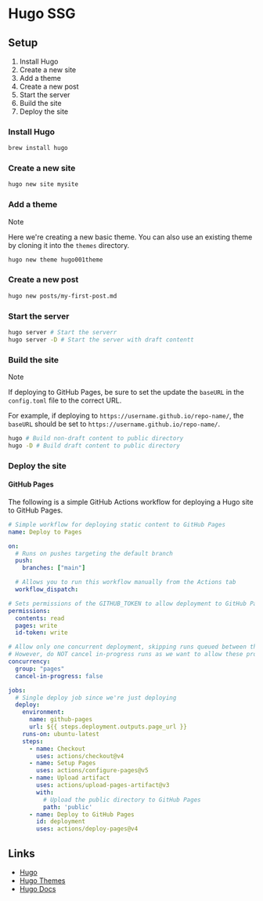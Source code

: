 # Hugo SSG

## Setup

1. Install Hugo
2. Create a new site
3. Add a theme
4. Create a new post
5. Start the server
6. Build the site
7. Deploy the site

### Install Hugo

```bash
brew install hugo
```

### Create a new site

```bash
hugo new site mysite
```

### Add a theme

> [!NOTE]
> Here we're creating a new basic theme. You can also use an existing theme by cloning it into the `themes` directory.  

```bash
hugo new theme hugo001theme
```

### Create a new post

```bash
hugo new posts/my-first-post.md
```



### Start the server

```bash
hugo server # Start the serverr
hugo server -D # Start the server with draft contentt
```

### Build the site
<!-- TODO: Test TODO comment -->

> [!NOTE]
> If deploying to GitHub Pages, be sure to set the update the `baseURL` in the `config.toml` file to the correct URL.
> 
> For example, if deploying to `https://username.github.io/repo-name/`, the `baseURL` should be set to `https://username.github.io/repo-name/`.

```bash
hugo # Build non-draft content to public directory
hugo -D # Build draft content to public directory
```

### Deploy the site

#### GitHub Pages

The following is a simple GitHub Actions workflow for deploying a Hugo site to GitHub Pages.

```yaml
# Simple workflow for deploying static content to GitHub Pages
name: Deploy to Pages

on:
  # Runs on pushes targeting the default branch
  push:
    branches: ["main"]

  # Allows you to run this workflow manually from the Actions tab
  workflow_dispatch:

# Sets permissions of the GITHUB_TOKEN to allow deployment to GitHub Pages
permissions:
  contents: read
  pages: write
  id-token: write

# Allow only one concurrent deployment, skipping runs queued between the run in-progress and latest queued.
# However, do NOT cancel in-progress runs as we want to allow these production deployments to complete.
concurrency:
  group: "pages"
  cancel-in-progress: false

jobs:
  # Single deploy job since we're just deploying
  deploy:
    environment:
      name: github-pages
      url: ${{ steps.deployment.outputs.page_url }}
    runs-on: ubuntu-latest
    steps:
      - name: Checkout
        uses: actions/checkout@v4
      - name: Setup Pages
        uses: actions/configure-pages@v5
      - name: Upload artifact
        uses: actions/upload-pages-artifact@v3
        with:
          # Upload the public directory to GitHub Pages
          path: 'public'
      - name: Deploy to GitHub Pages
        id: deployment
        uses: actions/deploy-pages@v4
```

## Links

- [Hugo](https://gohugo.io/)
- [Hugo Themes](https://themes.gohugo.io/)
- [Hugo Docs](https://gohugo.io/documentation/)






